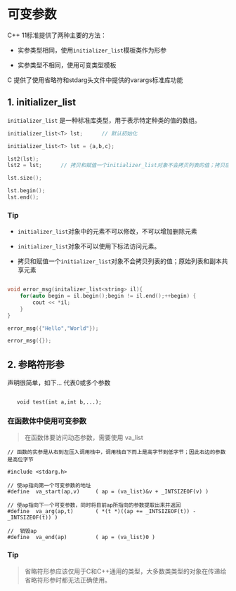 
# 可变参数

C++ 11标准提供了两种主要的方法： 

- 实参类型相同，使用`initializer_list`模板类作为形参

- 实参类型不相同，使用可变类型模板


C 提供了使用省略符和stdarg头文件中提供的varargs标准库功能

## 1. initializer_list

`initializer_list` 是一种标准库类型，用于表示特定种类的值的数组。

```c++
initializer_list<T> lst;      // 默认初始化

initializer_list<T> lst = {a,b,c};

lst2(lst);
lst2 = lst;      // 拷贝和赋值一个initializer_list对象不会拷贝列表的值；拷贝后原始列表和副本共享元素

lst.size();

lst.begin();
lst.end();

```

### Tip
- `initializer_list`对象中的元素不可以修改，不可以增加删除元素

- `initializer_list`对象不可以使用下标法访问元素。 

-  拷贝和赋值一个`initializer_list`对象不会拷贝列表的值；原始列表和副本共享元素

```c++

void error_msg(initalizer_list<string> il){
    for(auto begin = il.begin();begin != il.end();++begin) {
        cout << *il;
    }
}

error_msg({"Hello","World"});

error_msg({});

```


## 2. 参略符形参

声明很简单，如下... 代表0或多个参数
```
   
   void test(int a,int b,...);

``` 

### 在函数体中使用可变参数

> 在函数体要访问动态参数，需要使用 va_list 

```
// 函数的实参是从右到左压入调用栈中，调用栈自下而上是高字节到低字节；因此右边的参数是高位字节

#include <stdarg.h>

// 使ap指向第一个可变参数的地址
#define  va_start(ap,v)     ( ap = (va_list)&v + _INTSIZEOF(v) )
 
// 使ap指向下一个可变参数，同时将目前ap所指向的参数提取出来并返回
#define  va_arg(ap,t)       ( *(t *)((ap += _INTSIZEOF(t)) - _INTSIZEOF(t)) )

//  销毁ap 
#define  va_end(ap)         ( ap = (va_list)0 ) 

```

### Tip

> 省略符形参应该仅用于C和C++通用的类型，大多数类类型的对象在传递给省略符形参时都无法正确使用。